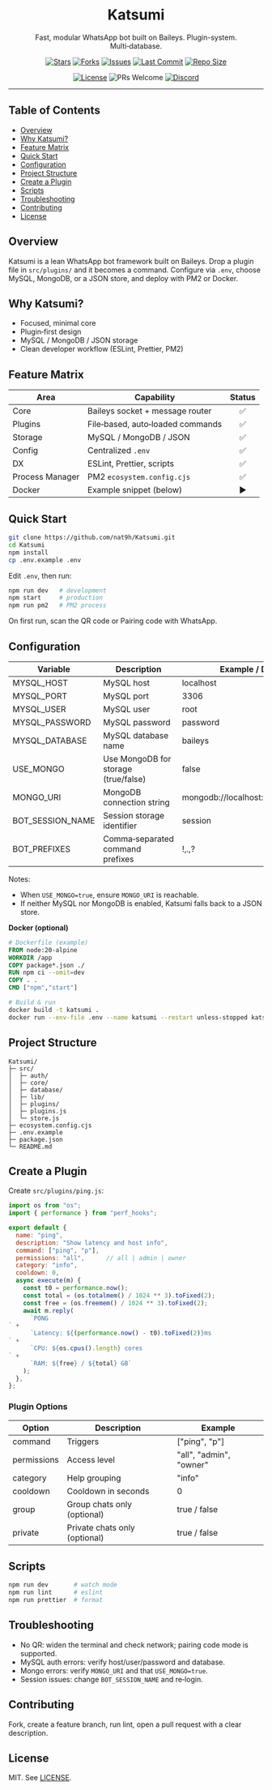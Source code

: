 <div align="center">
  <h1>Katsumi</h1>
  <p>Fast, modular WhatsApp bot built on Baileys. Plugin-system. Multi‑database.</p>

  <!-- Badges: repo & tech -->

  <p>
    <a href="https://github.com/nat9h/Katsumi"><img alt="Stars" src="https://img.shields.io/github/stars/nat9h/Katsumi?style=flat&logo=github"></a>
    <a href="https://github.com/nat9h/Katsumi/network/members"><img alt="Forks" src="https://img.shields.io/github/forks/nat9h/Katsumi"></a>
    <a href="https://github.com/nat9h/Katsumi/issues"><img alt="Issues" src="https://img.shields.io/github/issues/nat9h/Katsumi"></a>
    <a href="https://github.com/nat9h/Katsumi"><img alt="Last Commit" src="https://img.shields.io/github/last-commit/nat9h/Katsumi"></a>
    <a href="https://github.com/nat9h/Katsumi"><img alt="Repo Size" src="https://img.shields.io/github/repo-size/nat9h/Katsumi"></a>
  </p>
  <p>
    <a href="https://github.com/nat9h/Katsumi/blob/main/LICENSE"><img alt="License" src="https://img.shields.io/badge/License-MIT-informational"></a>
    <img alt="PRs Welcome" src="https://img.shields.io/badge/PRs-welcome-brightgreen">
    <a href="https://dsc.gg/natsumiworld"><img alt="Discord" src="https://img.shields.io/badge/Discord-Join-5865F2?logo=discord&logoColor=white"></a>
  </p>
</div>

---

## Table of Contents

* [Overview](#overview)
* [Why Katsumi?](#why-katsumi)
* [Feature Matrix](#feature-matrix)
* [Quick Start](#quick-start)
* [Configuration](#configuration)
* [Project Structure](#project-structure)
* [Create a Plugin](#create-a-plugin)
* [Scripts](#scripts)
* [Troubleshooting](#troubleshooting)
* [Contributing](#contributing)
* [License](#license)

## Overview

Katsumi is a lean WhatsApp bot framework built on Baileys. Drop a plugin file in `src/plugins/` and it becomes a command. Configure via `.env`, choose MySQL, MongoDB, or a JSON store, and deploy with PM2 or Docker.

## Why Katsumi?

* Focused, minimal core
* Plugin‑first design
* MySQL / MongoDB / JSON storage
* Clean developer workflow (ESLint, Prettier, PM2)

## Feature Matrix

| Area            | Capability                       | Status |
| --------------- | -------------------------------- | :----: |
| Core            | Baileys socket + message router  |    ✅   |
| Plugins         | File‑based, auto‑loaded commands |    ✅   |
| Storage         | MySQL / MongoDB / JSON           |    ✅   |
| Config          | Centralized `.env`               |    ✅   |
| DX              | ESLint, Prettier, scripts        |    ✅   |
| Process Manager | PM2 `ecosystem.config.cjs`       |    ✅   |
| Docker          | Example snippet (below)          |   ▶️   |

## Quick Start

```bash
git clone https://github.com/nat9h/Katsumi.git
cd Katsumi
npm install
cp .env.example .env
```

Edit `.env`, then run:

```bash
npm run dev   # development
npm start     # production
npm run pm2   # PM2 process
```

On first run, scan the QR code or Pairing code with WhatsApp.

## Configuration

| Variable           | Description                          | Example / Default                  |
| ------------------ | ------------------------------------ | ---------------------------------- |
| MYSQL\_HOST        | MySQL host                           | localhost                          |
| MYSQL\_PORT        | MySQL port                           | 3306                               |
| MYSQL\_USER        | MySQL user                           | root                               |
| MYSQL\_PASSWORD    | MySQL password                       | password                           |
| MYSQL\_DATABASE    | MySQL database name                  | baileys                            |
| USE\_MONGO         | Use MongoDB for storage (true/false) | false                              |
| MONGO\_URI         | MongoDB connection string            | mongodb://localhost:27017/database |
| BOT\_SESSION\_NAME | Session storage identifier           | session                            |
| BOT\_PREFIXES      | Comma‑separated command prefixes     | !,.,?                              |

Notes:

* When `USE_MONGO=true`, ensure `MONGO_URI` is reachable.
* If neither MySQL nor MongoDB is enabled, Katsumi falls back to a JSON store.

**Docker (optional)**

```dockerfile
# Dockerfile (example)
FROM node:20-alpine
WORKDIR /app
COPY package*.json ./
RUN npm ci --omit=dev
COPY . .
CMD ["npm","start"]
```

```bash
# Build & run
docker build -t katsumi .
docker run --env-file .env --name katsumi --restart unless-stopped katsumi
```

## Project Structure

```
Katsumi/
├─ src/
│  ├─ auth/
│  ├─ core/
│  ├─ database/
│  ├─ lib/
│  ├─ plugins/
│  ├─ plugins.js
│  └─ store.js
├─ ecosystem.config.cjs
├─ .env.example
├─ package.json
└─ README.md
```

## Create a Plugin

Create `src/plugins/ping.js`:

```js
import os from "os";
import { performance } from "perf_hooks";

export default {
  name: "ping",
  description: "Show latency and host info",
  command: ["ping", "p"],
  permissions: "all",      // all | admin | owner
  category: "info",
  cooldown: 0,
  async execute(m) {
    const t0 = performance.now();
    const total = (os.totalmem() / 1024 ** 3).toFixed(2);
    const free = (os.freemem() / 1024 ** 3).toFixed(2);
    await m.reply(
      `PONG
` +
      `Latency: ${(performance.now() - t0).toFixed(2)}ms
` +
      `CPU: ${os.cpus().length} cores
` +
      `RAM: ${free} / ${total} GB`
    );
  },
};
```

### Plugin Options

| Option      | Description                   | Example                 |
| ----------- | ----------------------------- | ----------------------- |
| command     | Triggers                      | \["ping", "p"]          |
| permissions | Access level                  | "all", "admin", "owner" |
| category    | Help grouping                 | "info"                  |
| cooldown    | Cooldown in seconds           | 0                       |
| group       | Group chats only (optional)   | true / false            |
| private     | Private chats only (optional) | true / false            |

## Scripts

```bash
npm run dev       # watch mode
npm run lint      # eslint
npm run prettier  # format
```

## Troubleshooting

* No QR: widen the terminal and check network; pairing code mode is supported.
* MySQL auth errors: verify host/user/password and database.
* Mongo errors: verify `MONGO_URI` and that `USE_MONGO=true`.
* Session issues: change `BOT_SESSION_NAME` and re‑login.

## Contributing

Fork, create a feature branch, run lint, open a pull request with a clear description.

## License

MIT. See [LICENSE](./LICENSE).
